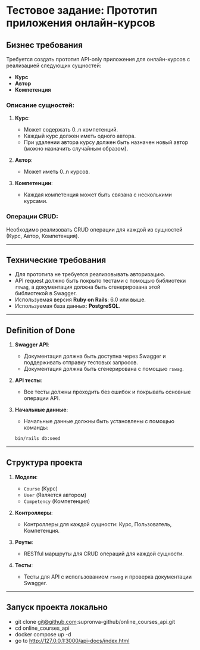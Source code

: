 # Тестовое задание: Прототип приложения онлайн-курсов

## Бизнес требования

Требуется создать прототип API-only приложения для онлайн-курсов с реализацией следующих сущностей:

- **Курс**
- **Автор**
- **Компетенция**

### Описание сущностей:

1. **Курс**:
    - Может содержать 0..n компетенций.
    - Каждый курс должен иметь одного автора.
    - При удалении автора курсу должен быть назначен новый автор (можно назначить случайным образом).

2. **Автор**:
    - Может иметь 0..n курсов.

3. **Компетенции**:
    - Каждая компетенция может быть связана с несколькими курсами.

### Операции CRUD:
Необходимо реализовать CRUD операции для каждой из сущностей (Курс, Автор, Компетенция).

---

## Технические требования

- Для прототипа не требуется реализовывать авторизацию.
- API request должно быть покрыто тестами с помощью библиотеки `rswag`, а документация должна быть сгенерирована этой библиотекой в Swagger.
- Используемая версия **Ruby on Rails**: 6.0 или выше.
- Используемая база данных: **PostgreSQL**.

---

## Definition of Done

1. **Swagger API**:
    - Документация должна быть доступна через Swagger и поддерживать отправку тестовых запросов.
    - Документация должна быть сгенерирована с помощью `rswag`.

2. **API тесты**:
    - Все тесты должны проходить без ошибок и покрывать основные операции API.

3. **Начальные данные**:
    - Начальные данные должны быть установлены с помощью команды:
    ```bash
    bin/rails db:seed
    ```

---

## Структура проекта

1. **Модели**:
   - `Course` (Курс)
   - `User` (Является автором)
   - `Competency` (Компетенция)

2. **Контроллеры**:
   - Контроллеры для каждой сущности: Курс, Пользователь, Компетенция.

3. **Роуты**:
   - RESTful маршруты для CRUD операций для каждой сущности.

4. **Тесты**:
   - Тесты для API с использованием `rswag` и проверка документации Swagger.

---

## Запуск проекта локально
 - git clone git@github.com:supronva-github/online_courses_api.git
 - cd online_courses_api
 - docker compose up -d
 - go to http://127.0.0.1:3000/api-docs/index.html
